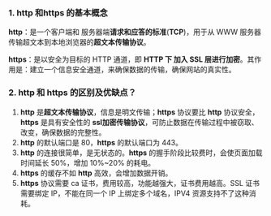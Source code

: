 ### 1. http 和https 的基本概念

**http**：是一个客户端和 服务器端**请求和应答的标准**(**TCP**)，用于从 WWW 服务器传输超文本到本地浏览器的**超文本传输协议**。

**https**：是以安全为目标的 HTTP 通道，即 **HTTP 下 加入 SSL 层进行加密**。其作用是：建立一个信息安全通道，来确保数据的传输，确保网站的真实性。

### 2. http 和 https 的区别及优缺点？

1. **http** 是**超文本传输协议**，信息是明文传输；**https** 协议要比 **http** 协议安全，**https** 是具有安全性的 **ssl加密传输协议**，可防止数据在传输过程中被窃取、改变，确保数据的完整性。
2. **http** 的默认端口是 80，**https** 的默认端口为 443。
3. **http** 的连接很简单，是无状态的。**https** 的握手阶段比较费时，会使页面加载时间延长 50%，增加 10%~20% 的耗电。
4. **https** 的缓存不如 **http** 高效，会增加数据开销。
5. **https** 协议需要 ca 证书，费用较高，功能越强大，证书费用越高。SSL 证书需要绑定 IP，不能在同一个 IP 上绑定多个域名，IPV4 资源支持不了这种消耗。